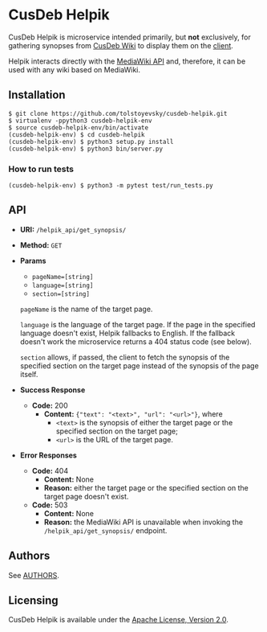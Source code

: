 # CusDeb Helpik

CusDeb Helpik is microservice intended primarily, but **not** exclusively, for gathering synopses from [CusDeb Wiki](http://wiki.cusdeb.com) to display them on the [client](https://github.com/tolstoyevsky/cusdeb-web-client).

Helpik interacts directly with the [MediaWiki API](https://mediawiki.org/wiki/API:Main_page) and, therefore, it can be used with any wiki based on MediaWiki.

## Installation

```
$ git clone https://github.com/tolstoyevsky/cusdeb-helpik.git
$ virtualenv -ppython3 cusdeb-helpik-env
$ source cusdeb-helpik-env/bin/activate
(cusdeb-helpik-env) $ cd cusdeb-helpik
(cusdeb-helpik-env) $ python3 setup.py install
(cusdeb-helpik-env) $ python3 bin/server.py
```

### How to run tests

```
(cusdeb-helpik-env) $ python3 -m pytest test/run_tests.py
```

## API

* **URI:** `/helpik_api/get_synopsis/`
* **Method:** `GET`
* **Params**
  * `pageName=[string]`
  * `language=[string]`
  * `section=[string]`

  `pageName` is the name of the target page.

  `language` is the language of the target page. If the page in the specified language doesn't exist, Helpik fallbacks to English. If the fallback doesn't work the microservice returns a 404 status code (see below).

  `section` allows, if passed, the client to fetch the synopsis of the specified section on the target page instead of the synopsis of the page itself.
* **Success Response**
  * **Code:** 200
    * **Content:** `{"text": "<text>", "url": "<url>"}`, where
      * `<text>` is the synopsis of either the target page or the specified section on the target page;
      * `<url>` is the URL of the target page.
* **Error Responses**
  * **Code:** 404
    * **Content:** None
    * **Reason:** either the target page or the specified section on the target page doesn't exist.
  * **Code:** 503
    * **Content:** None
    * **Reason:** the MediaWiki API is unavailable when invoking the `/helpik_api/get_synopsis/` endpoint.

## Authors

See [AUTHORS](AUTHORS.md).

## Licensing

CusDeb Helpik is available under the [Apache License, Version 2.0](LICENSE).

